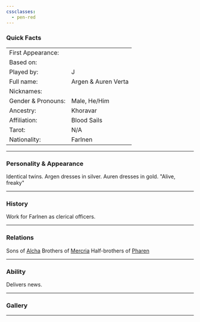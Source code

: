 ```yaml
---
cssclasses:
  - pen-red
---
```

### Quick Facts

|                    |                     |
| ------------------ | ------------------- |
| First Appearance:  |                     |
| Based on:          |                     |
| Played by:         | J                   |
| Full name:         | Argen & Auren Verta |
| Nicknames:         |                     |
| Gender & Pronouns: | Male, He/Him        |
| Ancestry:          | Khoravar            |
| Affiliation:       | Blood Sails         |
| Tarot:             | N/A                 |
| Nationality:       | Farlnen             |
***
### Personality & Appearance
Identical twins. Argen dresses in silver. Auren dresses in gold.
"Alive, freaky"

***
### History
Work for Farlnen as clerical officers.

***
### Relations
Sons of [Alcha](Alcha.md)
Brothers of [Mercria](Mercria.md)
Half-brothers of [Pharen](../Pharen.md)

***
### Ability
Delivers news.

***
### Gallery

***

